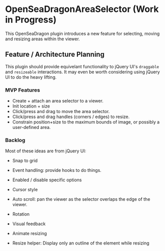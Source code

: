 # OpenSeaDragonAreaSelector (Work in Progress)

This OpenSeaDragon plugin introduces a new feature for selecting, moving and resizing areas within the viewer.


## Feature / Architecture Planning

This plugin should provide equivelant functionality to jQuery UI's `draggable` and `resizeable` interactions. It may even be worth considering using jQuery UI to do the heavy lifting.


### MVP Features

 * Create + attach an area selector to a viewer.
 * Init location + size
 * Click/press and drag to move the area selector.
 * Click/press and drag handles (corners / edges) to resize.
 * Constrain position+size to the maximum bounds of image, or possibly a user-defined area.
 

### Backlog

Most of these ideas are from jQuery UI:

 * Snap to grid
 * Event handling: provide hooks to do things. 
 * Enabled / disable specific options
 * Cursor style
 * Auto scroll: pan the viewer as the selector overlaps the edge of the viewer.
 * Rotation
 * Visual feedback

 * Animate resizing
 * Resize helper: Display only an outline of the element while resizing